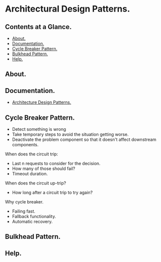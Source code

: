 # Architectural Design Patterns.





## Contents at a Glance.
* [About.](#about)
* [Documentation.](#documentation)
* [Cycle Breaker Pattern.](#cycle-breaker-pattern)
* [Bulkhead Pattern.](#bulkhead-pattern)
* [Help.](#help)





## About.





## Documentation.
* [Architecture Design Patterns.](https://www.google.com/search?q=architecture+design+patterns&oq=archtecture+design+pa&aqs=chrome.1.69i57j0l7.14848j1j7&sourceid=chrome&ie=UTF-8)





## Cycle Breaker Pattern.
* Detect something is wrong
* Take temporary steps to avoid the situation getting worse.
* Deactivate the problem component so that it doesn't affect downstream components.

When does the circuit trip:
* Last n requests to consider for the decision.
* How many of those should fail?
* Timeout duration.

When does the circuit up-trip?
* How long after a circuit trip to try again?

Why cycle breaker.
* Failing fast.
* Fallback functionality.
* Automatic recovery.





## Bulkhead Pattern.





## Help.
